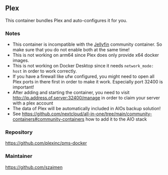 ## Plex
This container bundles Plex and auto-configures it for you.

### Notes
- This container is incompatible with the [Jellyfin](https://github.com/nextcloud/all-in-one/tree/main/community-containers/jellyfin) community container. So make sure that you do not enable both at the same time!
- This is not working on arm64 since Plex does only provide x64 docker images.
- This is not working on Docker Desktop since it needs `network_mode: host` in order to work correctly.
- If you have a firewall like ufw configured, you might need to open all Plex ports in there first in order to make it work. Especially port 32400 is important!
- After adding and starting the container, you need to visit http://ip.address.of.server:32400/manage in order to claim your server with a plex account
- The data of Plex will be automatically included in AIOs backup solution!
- See https://github.com/nextcloud/all-in-one/tree/main/community-containers#community-containers how to add it to the AIO stack

### Repository
https://github.com/plexinc/pms-docker

### Maintainer
https://github.com/szaimen
